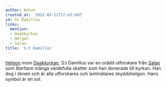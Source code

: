 ```yaml
---
author: Anton
created_at: '2012-03-11T17:43:49Z'
id: St Damillus
links:
  mention:
  - Daakkyrkan
  - Helgon
  - Salan
title: 'S:t Damillus'
---
```


[Helgon] inom [Daakkyrkan]. S:t Damillus var en orädd utforskare från [Salan] som återfann många
värdefulla skatter som han donerade till kyrkan. Han dog i öknen och är alla utforskares och
lantmätares skyddshelgon. Hans symbol är en sol.

  [Helgon]: Helgon
  [Daakkyrkan]: Daakkyrkan
  [Salan]: Salan
